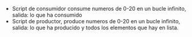 - Script de consumidor consume numeros de 0-20 en un bucle infinito, salida: lo que ha consumido
- Script de productor, produce numeros de 0-20 en un bucle infinito, salida: lo que ha producido y todos los elementos que hay en lista.
